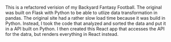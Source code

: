 This is a refactored verision of my Backyard Fantasy Football. The original was built on Flask with Python to be able to utlize data transformation in pandas. The original site had a rather slow load time because it was build in Python. Instead, I took the code that analyzed and sorted the data and put it in a API built on Python. I then created this React app that accesses the API for the datra, but renders everything in React instead. 

